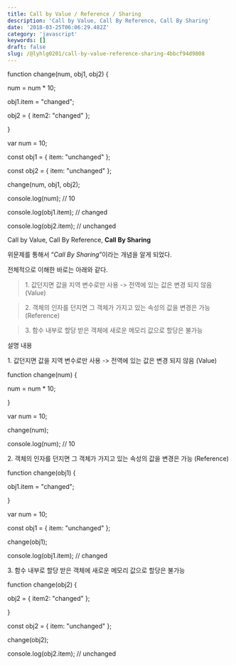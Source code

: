 ```yaml
---
title: Call by Value / Reference / Sharing
description: 'Call by Value, Call By Reference, Call By Sharing'
date: '2018-03-25T06:06:29.482Z'
category: 'javascript'
keywords: []
draft: false
slug: /@lyhlg0201/call-by-value-reference-sharing-4bbcf94d9808
---
```


function change(num, obj1, obj2) {

num = num \* 10;

obj1.item = "changed";

obj2 = { item2: "changed" };

}

var num = 10;

const obj1 = { item: "unchanged" };

const obj2 = { item: "unchanged" };

change(num, obj1, obj2);

console.log(num); // 10

console.log(obj1.item); // changed

console.log(obj2.item); // unchanged

Call by Value, Call By Reference, **Call By Sharing**

위문제를 통해서 “_Call By Sharing_”이라는 개념을 알게 되었다.

전체적으로 이해한 바로는 아래와 같다.

> 1\. 값던지면 값을 지역 변수로만 사용 -> 전역에 있는 값은 변경 되지 않음 (Value)

> 2\. 객체의 인자를 던지면 그 객체가 가지고 있는 속성의 값을 변경은 가능 (Reference)

> 3\. 함수 내부로 할당 받은 객체에 새로운 메모리 값으로 할당은 불가능

설명 내용

1\. 값던지면 값을 지역 변수로만 사용 -> 전역에 있는 값은 변경 되지 않음 (Value)

function change(num) {

num = num \* 10;

}

var num = 10;

change(num);

console.log(num); // 10

2\. 객체의 인자를 던지면 그 객체가 가지고 있는 속성의 값을 변경은 가능 (Reference)

function change(obj1) {

obj1.item = "changed";

}

var num = 10;

const obj1 = { item: "unchanged" };

change(obj1);

console.log(obj1.item); // changed

3\. 함수 내부로 할당 받은 객체에 새로운 메모리 값으로 할당은 불가능

function change(obj2) {

obj2 = { item2: "changed" };

}

const obj2 = { item: "unchanged" };

change(obj2);

console.log(obj2.item); // unchanged
